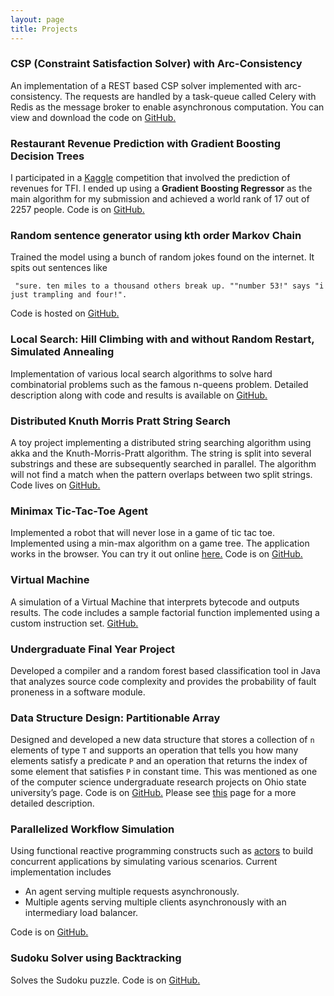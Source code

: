 ```yaml
---
layout: page
title: Projects
---
```


### CSP (Constraint Satisfaction Solver) with Arc-Consistency
An implementation of a REST based CSP solver implemented with arc-consistency. The requests are handled by a task-queue called Celery with Redis as the message broker to enable asynchronous computation.
You can view and download the code on [GitHub.](https://github.com/adijo/csp-solver-task-queues)

### Restaurant Revenue Prediction with Gradient Boosting Decision Trees
I participated in a [Kaggle](https://www.kaggle.com/c/restaurant-revenue-prediction) competition that involved the prediction of revenues for TFI. I ended up using a **Gradient Boosting Regressor** as the main algorithm for my submission and achieved a world rank of 17 out of 2257 people. Code is on [GitHub.](https://github.com/adijo/kaggle/tree/master/restaurant-revenue)

### Random sentence generator using kth order Markov Chain
Trained the model using a bunch of random jokes found on the internet. It spits out sentences like 
```
 "sure. ten miles to a thousand others break up. ""number 53!" says "i just trampling and four!".
```
Code is hosted on [GitHub.](https://github.com/adijo/markov-random-sentence-generator)

### Local Search: Hill Climbing with and without Random Restart, Simulated Annealing
Implementation of various local search algorithms to solve hard combinatorial problems such as the famous n-queens problem. Detailed description along with code and results is available on [GitHub.](https://github.com/adijo/local-search)

### Distributed Knuth Morris Pratt String Search
A toy project implementing a distributed string searching algorithm using akka and the Knuth-Morris-Pratt algorithm. The string is split into several substrings and these are subsequently searched in parallel. The algorithm will not find a match when the pattern overlaps between two split strings. Code lives on [GitHub.](https://github.com/adijo/distributed-kmp) 

### Minimax Tic-Tac-Toe Agent
Implemented a robot that will never lose in a game of tic tac toe. Implemented using a min-max algorithm on a game tree. The application works in the browser. You can try it out online [here.](https://tranquil-hamlet-6036.herokuapp.com/) Code is on [GitHub.](https://github.com/adijo/min-max-tic-tac-toe)

### Virtual Machine
A simulation of a Virtual Machine that interprets bytecode and outputs results. The code includes a sample factorial function implemented using a custom instruction set. [GitHub.](https://github.com/adijo/virtual-machine)

### Undergraduate Final Year Project
Developed a compiler and a random forest based classification tool in Java that analyzes source code complexity and provides the probability of fault proneness in a software module.

### Data Structure Design: Partitionable Array
Designed and developed a new data structure that stores a collection of `n` elements of type `T` and supports an operation that tells you how many elements satisfy a predicate `P` and an operation that returns the index of some element that satisfies `P` in constant time. This was mentioned as one of the computer science undergraduate research
projects on Ohio state university’s page. Code is on [GitHub.](https://github.com/adijo/partitionable-array) Please see [this](http://adijo.github.io/partitionable-array/) page for a more detailed description.

### Parallelized Workflow Simulation
Using functional reactive programming constructs such as [actors](http://doc.akka.io/docs/akka/2.0/scala/actors.html) to build concurrent applications by simulating various scenarios. Current implementation includes

* An agent serving multiple requests asynchronously.
* Multiple agents serving multiple clients asynchronously with an intermediary load balancer.

Code is on [GitHub.](https://github.com/adijo/parallelized-workflow-simulation)

### Sudoku Solver using Backtracking
Solves the Sudoku puzzle. Code is on [GitHub.](https://github.com/adijo/sudoku-solver)









